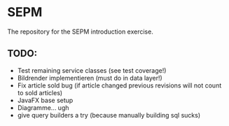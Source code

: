 # SEPM
The repository for the SEPM introduction exercise. 

## TODO:
- Test remaining service classes (see test coverage!)
- Bildrender implementieren (must do in data layer!)
- Fix article sold bug (if article changed previous revisions will not count to sold articles)
- JavaFX base setup
- Diagramme... ugh
- give query builders a try (because manually building sql sucks)
